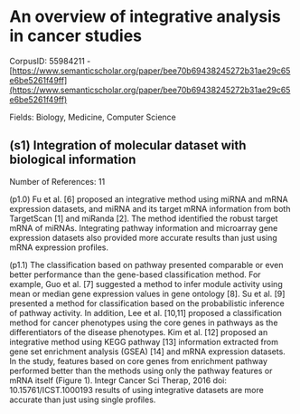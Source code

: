 # An overview of integrative analysis in cancer studies

CorpusID: 55984211 - [https://www.semanticscholar.org/paper/bee70b69438245272b31ae29c65e6be5261f49ff](https://www.semanticscholar.org/paper/bee70b69438245272b31ae29c65e6be5261f49ff)

Fields: Biology, Medicine, Computer Science

## (s1) Integration of molecular dataset with biological information
Number of References: 11

(p1.0) Fu et al. [6] proposed an integrative method using miRNA and mRNA expression datasets, and miRNA and its target mRNA information from both TargetScan [1] and miRanda [2]. The method identified the robust target mRNA of miRNAs. Integrating pathway information and microarray gene expression datasets also provided more accurate results than just using mRNA expression profiles.

(p1.1) The classification based on pathway presented comparable or even better performance than the gene-based classification method. For example, Guo et al. [7] suggested a method to infer module activity using mean or median gene expression values in gene ontology [8]. Su et al. [9] presented a method for classification based on the probabilistic inference of pathway activity. In addition, Lee et al. [10,11] proposed a classification method for cancer phenotypes using the core genes in pathways as the differentiators of the disease phenotypes. Kim et al. [12] proposed an integrative method using KEGG pathway [13] information extracted from gene set enrichment analysis (GSEA) [14] and mRNA expression datasets. In the study, features based on core genes from enrichment pathway performed better than the methods using only the pathway features or mRNA itself (Figure 1). Integr Cancer Sci Therap, 2016 doi: 10.15761/ICST.1000193 results of using integrative datasets are more accurate than just using single profiles.
